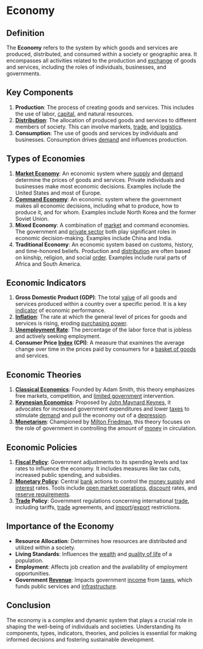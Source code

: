 # Economy

## Definition
The **Economy** refers to the system by which goods and services are produced, distributed, and consumed within a society or geographic area. It encompasses all activities related to the production and [exchange](../e/exchange.md) of goods and services, including the roles of individuals, businesses, and governments.

## Key Components
1. **Production**: The process of creating goods and services. This includes the use of labor, [capital](../c/capital.md), and natural resources.
2. **[Distribution](../d/distribution.md)**: The allocation of produced goods and services to different members of society. This can involve markets, [trade](../t/trade.md), and [logistics](../l/logistics.md).
3. **Consumption**: The use of goods and services by individuals and businesses. Consumption drives [demand](../d/demand.md) and influences production.

## Types of Economies
1. **[Market Economy](../m/market_economy.md)**: An economic system where [supply](../s/supply.md) and [demand](../d/demand.md) determine the prices of goods and services. Private individuals and businesses make most economic decisions. Examples include the United States and most of Europe.
2. **[Command Economy](../c/command_economy.md)**: An economic system where the government makes all economic decisions, including what to produce, how to produce it, and for whom. Examples include North Korea and the former Soviet Union.
3. **Mixed Economy**: A combination of [market](../m/market.md) and command economies. The government and [private sector](../p/private_sector.md) both play significant roles in economic decision-making. Examples include China and India.
4. **Traditional Economy**: An economic system based on customs, history, and time-honored beliefs. Production and [distribution](../d/distribution.md) are often based on kinship, religion, and social [order](../o/order.md). Examples include rural parts of Africa and South America.

## Economic Indicators
1. **Gross Domestic Product (GDP)**: The total [value](../v/value.md) of all goods and services produced within a country over a specific period. It is a key [indicator](../i/indicator.md) of economic performance.
2. **[Inflation](../i/inflation.md)**: The rate at which the general level of prices for goods and services is rising, eroding [purchasing power](../p/purchasing_power.md).
3. **[Unemployment Rate](../u/unemployment_rate.md)**: The percentage of the labor force that is jobless and actively seeking employment.
4. **Consumer Price [Index](../i/index.md) (CPI)**: A measure that examines the average change over time in the prices paid by consumers for a [basket of goods](../b/basket_of_goods.md) and services.

## Economic Theories
1. **[Classical Economics](../c/classical_economics.md)**: Founded by Adam Smith, this theory emphasizes free markets, competition, and [limited government](../l/limited_government.md) intervention.
2. **[Keynesian Economics](../k/keynesian_economics_in_trading.md)**: Proposed by [John Maynard Keynes](../j/john_maynard_keynes.md), it advocates for increased government expenditures and lower [taxes](../t/taxes.md) to stimulate [demand](../d/demand.md) and pull the economy out of a [depression](../d/depression.md).
3. **[Monetarism](../m/monetarism.md)**: Championed by [Milton Friedman](../m/milton_friedman.md), this theory focuses on the role of government in controlling the amount of [money](../m/money.md) in circulation.

## Economic Policies
1. **[Fiscal Policy](../f/fiscal_policy.md)**: Government adjustments to its spending levels and tax rates to influence the economy. It includes measures like tax cuts, increased public spending, and subsidies.
2. **[Monetary Policy](../m/monetary_policy.md)**: Central [bank](../b/bank.md) actions to control the [money supply](../m/money_supply.md) and [interest](../i/interest.md) rates. Tools include [open market operations](../o/open_market_operations.md), [discount](../d/discount.md) rates, and [reserve requirements](../r/reserve_requirements.md).
3. **[Trade](../t/trade.md) Policy**: Government regulations concerning international [trade](../t/trade.md), including tariffs, [trade](../t/trade.md) agreements, and [import](../i/import.md)/[export](../e/export.md) restrictions.

## Importance of the Economy
- **Resource Allocation**: Determines how resources are distributed and utilized within a society.
- **Living Standards**: Influences the [wealth](../w/wealth.md) and [quality of life](../q/quality_of_life.md) of a population.
- **Employment**: Affects job creation and the availability of employment opportunities.
- **Government [Revenue](../r/revenue.md)**: Impacts government [income](../i/income.md) from [taxes](../t/taxes.md), which funds public services and [infrastructure](../i/infrastructure.md).

## Conclusion
The economy is a complex and dynamic system that plays a crucial role in shaping the well-being of individuals and societies. Understanding its components, types, indicators, theories, and policies is essential for making informed decisions and fostering sustainable development.
